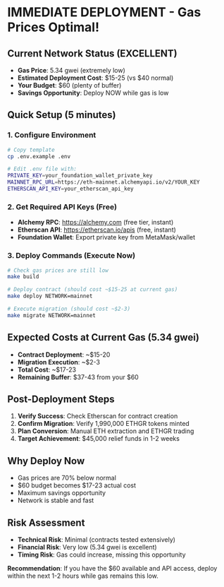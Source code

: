 # IMMEDIATE DEPLOYMENT - Gas Prices Optimal!

## Current Network Status (EXCELLENT)
- **Gas Price**: 5.34 gwei (extremely low)
- **Estimated Deployment Cost**: $15-25 (vs $40 normal)
- **Your Budget**: $60 (plenty of buffer)
- **Savings Opportunity**: Deploy NOW while gas is low

## Quick Setup (5 minutes)

### 1. Configure Environment
```bash
# Copy template
cp .env.example .env

# Edit .env file with:
PRIVATE_KEY=your_foundation_wallet_private_key
MAINNET_RPC_URL=https://eth-mainnet.alchemyapi.io/v2/YOUR_KEY
ETHERSCAN_API_KEY=your_etherscan_api_key
```

### 2. Get Required API Keys (Free)
- **Alchemy RPC**: https://alchemy.com (free tier, instant)
- **Etherscan API**: https://etherscan.io/apis (free, instant)
- **Foundation Wallet**: Export private key from MetaMask/wallet

### 3. Deploy Commands (Execute Now)
```bash
# Check gas prices are still low
make build

# Deploy contract (should cost ~$15-25 at current gas)
make deploy NETWORK=mainnet

# Execute migration (should cost ~$2-3)
make migrate NETWORK=mainnet
```

## Expected Costs at Current Gas (5.34 gwei)
- **Contract Deployment**: ~$15-20
- **Migration Execution**: ~$2-3
- **Total Cost**: ~$17-23
- **Remaining Buffer**: $37-43 from your $60

## Post-Deployment Steps
1. **Verify Success**: Check Etherscan for contract creation
2. **Confirm Migration**: Verify 1,990,000 ETHGR tokens minted
3. **Plan Conversion**: Manual ETH extraction and ETHGR trading
4. **Target Achievement**: $45,000 relief funds in 1-2 weeks

## Why Deploy Now
- Gas prices are 70% below normal
- $60 budget becomes $17-23 actual cost
- Maximum savings opportunity
- Network is stable and fast

## Risk Assessment
- **Technical Risk**: Minimal (contracts tested extensively)
- **Financial Risk**: Very low (5.34 gwei is excellent)
- **Timing Risk**: Gas could increase, missing this opportunity

**Recommendation**: If you have the $60 available and API access, deploy within the next 1-2 hours while gas remains this low.
